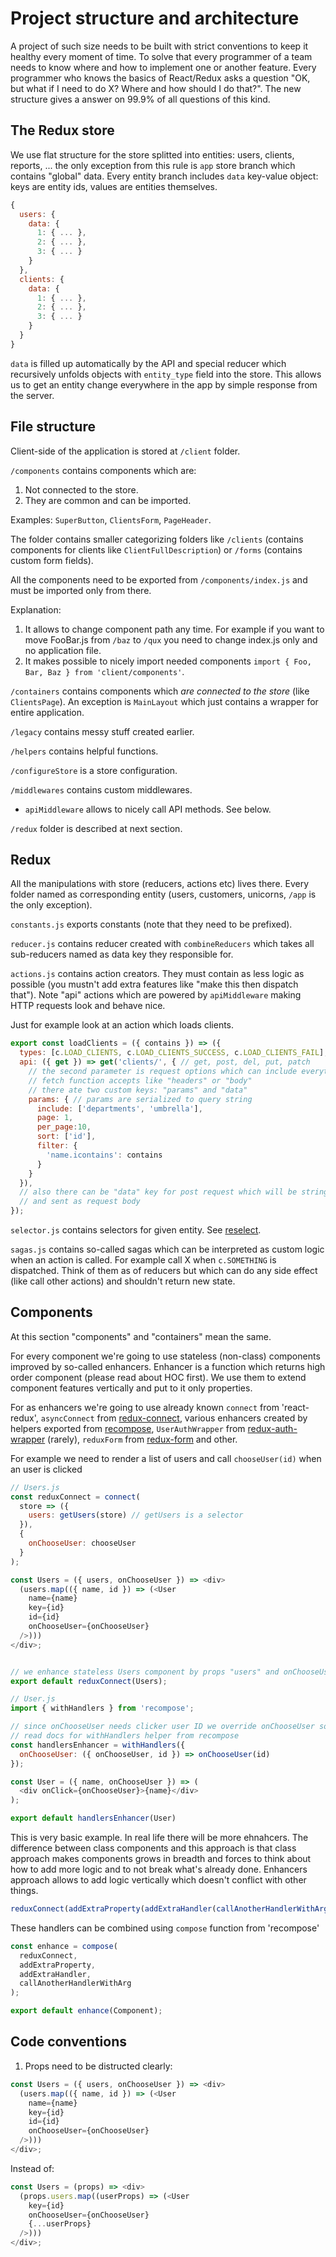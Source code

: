 # Project structure and architecture

A project of such size needs to be built with strict conventions to keep it healthy every moment of time. To solve that every programmer of a team needs to know where and how to implement one or another feature. Every programmer who knows the basics of React/Redux asks a question "OK, but what if I need to do X? Where and how should I do that?". The new structure gives a answer on 99.9% of all questions of this kind.

## The Redux store

We use flat structure for the store splitted into entities: users, clients, reports, ... the only exception from this rule is `app` store branch which contains "global" data. Every entity branch includes `data` key-value object: keys are entity ids, values are entities themselves.

```js
{
  users: {
    data: {
      1: { ... },
      2: { ... },
      3: { ... }
    }
  },
  clients: {
    data: {
      1: { ... },
      2: { ... },
      3: { ... }
    }
  }
}
```

`data` is filled up automatically by the API and special reducer which recursively unfolds objects with `entity_type` field into the store. This allows us to get an entity change everywhere in the app by simple response from the server.

## File structure

Client-side of the application is stored at `/client` folder.

`/components` contains components which are:

1. Not connected to the store.
2. They are common and can be imported.

Examples: `SuperButton`, `ClientsForm`, `PageHeader`.

The folder contains smaller categorizing folders like `/clients` (contains components for clients like `ClientFullDescription`) or `/forms` (contains custom form fields).

All the components need to be exported from `/components/index.js` and must be imported only from there.

Explanation:
1. It allows to change component path any time. For example if you want to move FooBar.js from `/baz`  to `/qux` you need to change index.js only and no application file.
2. It makes possible to nicely import needed components `import { Foo, Bar, Baz } from 'client/components'`.


`/containers` contains components which *are connected to the store* (like `ClientsPage`). An exception is `MainLayout` which just contains a wrapper for entire application.

`/legacy` contains messy stuff created earlier.

`/helpers` contains helpful functions.

`/configureStore` is a store configuration.

`/middlewares` contains custom middlewares.
- `apiMiddleware` allows to nicely call API methods. See below.

`/redux` folder is described at next section.

## Redux

All the manipulations with store (reducers, actions etc) lives there. Every folder named as corresponding entity (users, customers, unicorns, `/app` is the only exception).

`constants.js` exports constants (note that they need to be prefixed).

`reducer.js` contains reducer created with `combineReducers` which takes all sub-reducers named as data key they responsible for.

`actions.js` contains action creators. They must contain as less logic as possible (you mustn't add extra features like "make this then dispatch that"). Note "api" actions which are powered by `apiMiddleware` making HTTP requests look and behave nice.

Just for example look at an action which loads clients.

```js
export const loadClients = ({ contains }) => ({
  types: [c.LOAD_CLIENTS, c.LOAD_CLIENTS_SUCCESS, c.LOAD_CLIENTS_FAIL],
  api: ({ get }) => get('clients/', { // get, post, del, put, patch
    // the second parameter is request options which can include everything what
    // fetch function accepts like "headers" or "body"
    // there ate two custom keys: "params" and "data"
    params: { // params are serialized to query string
      include: ['departments', 'umbrella'],
      page: 1,
      per_page:10,
      sort: ['id'],
      filter: {
        'name.icontains': contains
      }
    }
  }),
  // also there can be "data" key for post request which will be stringified to JSON
  // and sent as request body
});
```

`selector.js` contains selectors for given entity. See [reselect](https://github.com/reactjs/reselect).

`sagas.js` contains so-called sagas which can be interpreted as custom logic when an action is called. For example call X when `c.SOMETHING` is dispatched. Think of them as of reducers but which can do any side effect (like call other actions) and shouldn't return new  state.

## Components

At this section "components" and "containers" mean the same.

For every component we're going to use stateless (non-class) components improved by so-called enhancers. Enhancer is a function which returns high order component (please read about HOC first). We use them to extend component features vertically and put to it only properties.

For as enhancers we're going to use already known `connect` from 'react-redux', `asyncConnect` from [redux-connect](https://github.com/makeomatic/redux-connect), various enhancers created by helpers exported from [recompose](https://github.com/acdlite/recompose), `UserAuthWrapper` from [redux-auth-wrapper](https://github.com/mjrussell/redux-auth-wrapper) (rarely), `reduxForm` from [redux-form](https://github.com/erikras/redux-form) and other.

For example we need to render a list of users and call `chooseUser(id)` when an user is clicked


```js
// Users.js
const reduxConnect = connect(
  store => ({
    users: getUsers(store) // getUsers is a selector
  }),
  {
    onChooseUser: chooseUser
  }
);

const Users = ({ users, onChooseUser }) => <div>
  (users.map(({ name, id }) => (<User
    name={name}
    key={id}
    id={id}
    onChooseUser={onChooseUser}
  />)))
</div>;


// we enhance stateless Users component by props "users" and onChooseUser""
export default reduxConnect(Users);
```

```js
// User.js
import { withHandlers } from 'recompose';

// since onChooseUser needs clicker user ID we override onChooseUser so it's called with id
// read docs for withHandlers helper from recompose
const handlersEnhancer = withHandlers({
  onChooseUser: ({ onChooseUser, id }) => onChooseUser(id)
});

const User = ({ name, onChooseUser }) => (
  <div onClick={onChooseUser}>{name}</div>
);

export default handlersEnhancer(User)
```

This is very basic example. In real life there will be more ehnahcers. The difference between class components and this approach is that class approach makes components grows in breadth and forces to think about how to add more logic and to not break what's already done. Enhancers approach allows to add logic vertically which doesn't conflict with other things.

```js
reduxConnect(addExtraProperty(addExtraHandler(callAnotherHandlerWithArg(Component))))
```

These handlers can be combined using `compose` function from 'recompose'

```js
const enhance = compose(
  reduxConnect,
  addExtraProperty,
  addExtraHandler,
  callAnotherHandlerWithArg
);

export default enhance(Component);

```

## Code conventions

1. Props need to be distructed clearly:

```js
const Users = ({ users, onChooseUser }) => <div>
  (users.map(({ name, id }) => (<User
    name={name}
    key={id}
    id={id}
    onChooseUser={onChooseUser}
  />)))
</div>;
```

Instead of:
```js
const Users = (props) => <div>
  (props.users.map((userProps) => (<User
    key={id}
    onChooseUser={onChooseUser}
    {...userProps}
  />)))
</div>;
```
